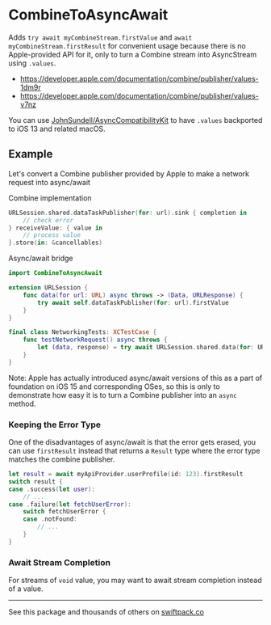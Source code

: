 # CombineToAsyncAwait
Adds `try await myCombineStream.firstValue` and `await myCombineStream.firstResult` for convenient usage because there is no Apple-provided API for it, only to turn a Combine stream into AsyncStream using `.values`.

- https://developer.apple.com/documentation/combine/publisher/values-1dm9r
- https://developer.apple.com/documentation/combine/publisher/values-v7nz

You can use [JohnSundell/AsyncCompatibilityKit](https://swiftpack.co/package/JohnSundell/AsyncCompatibilityKit) to have `.values` backported to iOS 13 and related macOS.

## Example
Let's convert a Combine publisher provided by Apple to make a network request into async/await

Combine implementation
```swift
URLSession.shared.dataTaskPublisher(for: url).sink { completion in
    // check error
} receiveValue: { value in
    // process value
}.store(in: &cancellables)
```

Async/await bridge
```swift
import CombineToAsyncAwait

extension URLSession {
    func data(for url: URL) async throws -> (Data, URLResponse) {
        try await self.dataTaskPublisher(for: url).firstValue
    }
}

final class NetworkingTests: XCTestCase {
    func testNetworkRequest() async throws {
        let (data, response) = try await URLSession.shared.data(for: URL(string: "https://google.com")!)
    }
}

```

Note: Apple has actually introduced async/await versions of this as a part of foundation on iOS 15 and corresponding OSes, so this is only to demonstrate how easy it is to turn a Combine publisher into an `async` method.

### Keeping the Error Type

One of the disadvantages of async/await is that the error gets erased, you can use `firstResult` instead that returns a `Result` type where the error type matches the combine publisher.

```swift
let result = await myApiProvider.userProfile(id: 123).firstResult
switch result {
case .success(let user):
    // ...
case .failure(let fetchUserError):
    switch fetchUserError {
    case .notFound:
        // ...
    }
}
```

### Await Stream Completion

For streams of `void` value, you may want to await stream completion instead of a value.



----

See this package and thousands of others on [swiftpack.co](https://swiftpack.co/package/petrpavlik/CombineToAsyncAwait)
